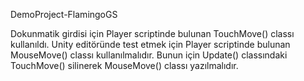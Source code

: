 DemoProject-FlamingoGS

Dokunmatik girdisi için Player scriptinde bulunan TouchMove() classı kullanıldı.
Unity editöründe test etmek için Player scriptinde bulunan MouseMove() classı kullanılmalıdır. Bunun için Update() classındaki TouchMove() silinerek MouseMove() classı yazılmalıdır. 
